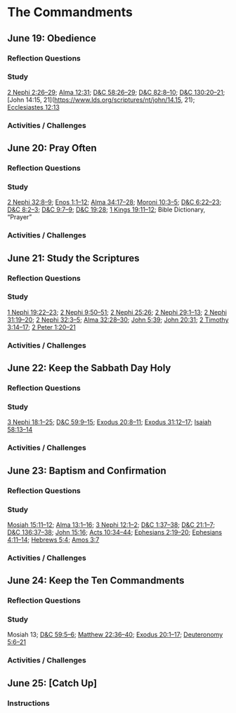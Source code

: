 # The Commandments

## June 19: Obedience

### Reflection Questions

### Study
[2 Nephi 2:26–29](https://www.lds.org/scriptures/bofm/2-ne/2.26-29); [Alma 12:31](https://www.lds.org/scriptures/bofm/alma/12.31); [D&C 58:26–29](https://www.lds.org/scriptures/dc-testament/dc/58.26-29); [D&C 82:8–10](https://www.lds.org/scriptures/dc-testament/dc/82.8-10); [D&C 130:20–21](https://www.lds.org/scriptures/dc-testament/dc/130.20-21); [John 14:15, 21](https://www.lds.org/scriptures/nt/john/14.15, 21); [Ecclesiastes 12:13](https://www.lds.org/scriptures/ot/eccl/12.13)

### Activities / Challenges

## June 20: Pray Often

### Reflection Questions

### Study
[2 Nephi 32:8–9](https://www.lds.org/scriptures/bofm/2-ne/32.8-9); [Enos 1:1–12](https://www.lds.org/scriptures/bofm/enos/1.1-12); [Alma 34:17–28](https://www.lds.org/scriptures/bofm/alma/34.17-28); [Moroni 10:3–5](https://www.lds.org/scriptures/bofm/moro/10.3-5); [D&C 6:22–23](https://www.lds.org/scriptures/dc-testament/dc/6.22-23); [D&C 8:2–3](https://www.lds.org/scriptures/dc-testament/dc/8.2-3); [D&C 9:7–9](https://www.lds.org/scriptures/dc-testament/dc/9.7-9); [D&C 19:28](https://www.lds.org/scriptures/dc-testament/dc/19.28); [1 Kings 19:11–12](https://www.lds.org/scriptures/ot/1-kgs/19.11-12); Bible Dictionary, “Prayer”

### Activities / Challenges

## June 21: Study the Scriptures

### Reflection Questions

### Study
[1 Nephi 19:22–23](https://www.lds.org/scriptures/bofm/1-ne/19.22-23); [2 Nephi 9:50–51](https://www.lds.org/scriptures/bofm/2-ne/9.50-51); [2 Nephi 25:26](https://www.lds.org/scriptures/bofm/2-ne/25.26); [2 Nephi 29:1–13](https://www.lds.org/scriptures/bofm/2-ne/29.1-13); [2 Nephi 31:19–20](https://www.lds.org/scriptures/bofm/2-ne/31.19-20); [2 Nephi 32:3–5](https://www.lds.org/scriptures/bofm/2-ne/32.3-5); [Alma 32:28–30](https://www.lds.org/scriptures/bofm/alma/32.28-30); [John 5:39](https://www.lds.org/scriptures/nt/john/5.39); [John 20:31](https://www.lds.org/scriptures/nt/john/20.31); [2 Timothy 3:14–17](https://www.lds.org/scriptures/nt/2-tim/3.14-17); [2 Peter 1:20–21](https://www.lds.org/scriptures/nt/2-pet/1.20-21)

### Activities / Challenges

## June 22: Keep the Sabbath Day Holy

### Reflection Questions

### Study
[3 Nephi 18:1–25](https://www.lds.org/scriptures/bofm/3-ne/18.1-25); [D&C 59:9–15](https://www.lds.org/scriptures/dc-testament/dc/59.9-15); [Exodus 20:8–11](https://www.lds.org/scriptures/ot/ex/20.8-11); [Exodus 31:12–17](https://www.lds.org/scriptures/ot/ex/31.12-17); [Isaiah 58:13–14](https://www.lds.org/scriptures/ot/isa/58.13-14)

### Activities / Challenges

## June 23: Baptism and Confirmation

### Reflection Questions

### Study
[Mosiah 15:11–12](https://www.lds.org/scriptures/bofm/mosiah/15.11-12); [Alma 13:1–16](https://www.lds.org/scriptures/bofm/alma/13.1-16); [3 Nephi 12:1–2](https://www.lds.org/scriptures/bofm/3-ne/12.1-2); [D&C 1:37–38](https://www.lds.org/scriptures/dc-testament/dc/1.37-38); [D&C 21:1–7](https://www.lds.org/scriptures/dc-testament/dc/21.1-7); [D&C 136:37–38](https://www.lds.org/scriptures/dc-testament/dc/136.37-38); [John 15:16](https://www.lds.org/scriptures/nt/john/15.16); [Acts 10:34–44](https://www.lds.org/scriptures/nt/acts/10.34-44); [Ephesians 2:19–20](https://www.lds.org/scriptures/nt/eph/2.19-20); [Ephesians 4:11–14](https://www.lds.org/scriptures/nt/eph/4.11-14); [Hebrews 5:4](https://www.lds.org/scriptures/nt/heb/5.4); [Amos 3:7](https://www.lds.org/scriptures/ot/amos/3.7)

### Activities / Challenges

## June 24: Keep the Ten Commandments

### Reflection Questions

### Study
Mosiah 13; [D&C 59:5–6](https://www.lds.org/scriptures/dc-testament/dc/59.5-6); [Matthew 22:36–40](https://www.lds.org/scriptures/nt/matt/22.36-40); [Exodus 20:1–17](https://www.lds.org/scriptures/ot/ex/20.1-17); [Deuteronomy 5:6–21](https://www.lds.org/scriptures/ot/deut/5.6-21)

### Activities / Challenges

## June 25: [Catch Up]

### Instructions
